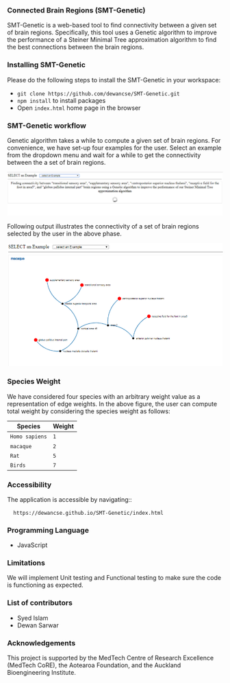 ### Connected Brain Regions (SMT-Genetic)
SMT-Genetic is a web-based tool to find connectivity between a given set of brain regions. Specifically, this tool uses a Genetic algorithm to improve the performance of a Steiner Minimal Tree approximation algorithm to find the best connections between the brain regions.

### Installing SMT-Genetic
Please do the following steps to install the SMT-Genetic in your workspace:

- `git clone https://github.com/dewancse/SMT-Genetic.git`
- `npm install` to install packages
- Open `index.html` home page in the browser

### SMT-Genetic workflow
Genetic algorithm takes a while to compute a given set of brain regions. For convenience, we have set-up four examples for the user. Select an example from the dropdown menu and wait for a while to get the connectivity between the a set of brain regions.
<center><img src=images/GA-output-select.png /></center>

Following output illustrates the connectivity of a set of brain regions selected by the user in the above phase.
<center><img src=images/GA-output.png /></center>

### Species Weight
We have considered four species with an arbitrary weight value as a representation of edge weights. In the above figure, the user can compute total weight by considering the species weight as follows:

| Species | Weight |
| --- | --- |
| `Homo sapiens` | `1` |
| `macaque` | `2` |
| `Rat` | `5` |
| `Birds` | `7` |

### Accessibility
The application is accessible by navigating::
```
  https://dewancse.github.io/SMT-Genetic/index.html
```

### Programming Language
- JavaScript

### Limitations
We will implement Unit testing and Functional testing to make sure the code is functioning as expected.

### List of contributors
- Syed Islam
- Dewan Sarwar

### Acknowledgements
This project is supported by the MedTech Centre of Research Excellence (MedTech CoRE), the Aotearoa Foundation, and the Auckland Bioengineering Institute.